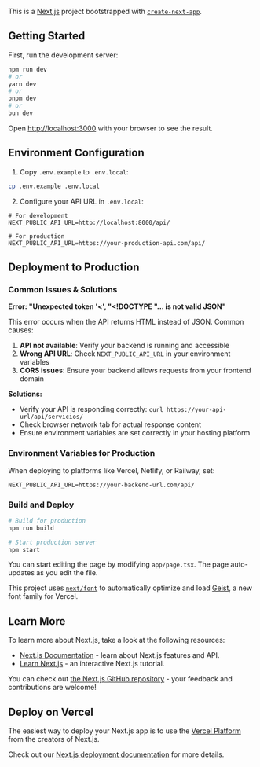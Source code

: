 This is a [Next.js](https://nextjs.org) project bootstrapped with [`create-next-app`](https://nextjs.org/docs/app/api-reference/cli/create-next-app).

## Getting Started

First, run the development server:

```bash
npm run dev
# or
yarn dev
# or
pnpm dev
# or
bun dev
```

Open [http://localhost:3000](http://localhost:3000) with your browser to see the result.

## Environment Configuration

1. Copy `.env.example` to `.env.local`:
```bash
cp .env.example .env.local
```

2. Configure your API URL in `.env.local`:
```env
# For development
NEXT_PUBLIC_API_URL=http://localhost:8000/api/

# For production
NEXT_PUBLIC_API_URL=https://your-production-api.com/api/
```

## Deployment to Production

### Common Issues & Solutions

**Error: "Unexpected token '<', "<!DOCTYPE "... is not valid JSON"**

This error occurs when the API returns HTML instead of JSON. Common causes:

1. **API not available**: Verify your backend is running and accessible
2. **Wrong API URL**: Check `NEXT_PUBLIC_API_URL` in your environment variables
3. **CORS issues**: Ensure your backend allows requests from your frontend domain

**Solutions:**
- Verify your API is responding correctly: `curl https://your-api-url/api/servicios/`
- Check browser network tab for actual response content
- Ensure environment variables are set correctly in your hosting platform

### Environment Variables for Production

When deploying to platforms like Vercel, Netlify, or Railway, set:
```
NEXT_PUBLIC_API_URL=https://your-backend-url.com/api/
```

### Build and Deploy

```bash
# Build for production
npm run build

# Start production server
npm start
```

You can start editing the page by modifying `app/page.tsx`. The page auto-updates as you edit the file.

This project uses [`next/font`](https://nextjs.org/docs/app/building-your-application/optimizing/fonts) to automatically optimize and load [Geist](https://vercel.com/font), a new font family for Vercel.

## Learn More

To learn more about Next.js, take a look at the following resources:

- [Next.js Documentation](https://nextjs.org/docs) - learn about Next.js features and API.
- [Learn Next.js](https://nextjs.org/learn) - an interactive Next.js tutorial.

You can check out [the Next.js GitHub repository](https://github.com/vercel/next.js) - your feedback and contributions are welcome!

## Deploy on Vercel

The easiest way to deploy your Next.js app is to use the [Vercel Platform](https://vercel.com/new?utm_medium=default-template&filter=next.js&utm_source=create-next-app&utm_campaign=create-next-app-readme) from the creators of Next.js.

Check out our [Next.js deployment documentation](https://nextjs.org/docs/app/building-your-application/deploying) for more details.
